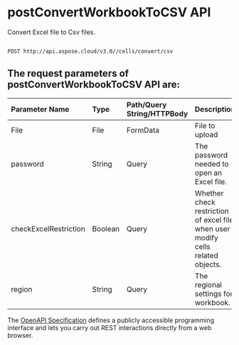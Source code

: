 # **postConvertWorkbookToCSV API**

Convert Excel file to Csv files. 

```bash

POST http://api.aspose.cloud/v3.0//cells/convert/csv

```

## The request parameters of **postConvertWorkbookToCSV** API are: 

| Parameter Name | Type | Path/Query String/HTTPBody | Description | 
| :- | :- | :- |:- | 
|File|File|FormData|File to upload|
|password|String|Query|The password needed to open an Excel file.|
|checkExcelRestriction|Boolean|Query|Whether check restriction of excel file when user modify cells related objects.|
|region|String|Query|The regional settings for workbook.|


The [OpenAPI Specification](https://reference.aspose.cloud/cells/#/ConversionController/PostConvertWorkbookToCSV) defines a publicly accessible programming interface and lets you carry out REST interactions directly from a web browser.

